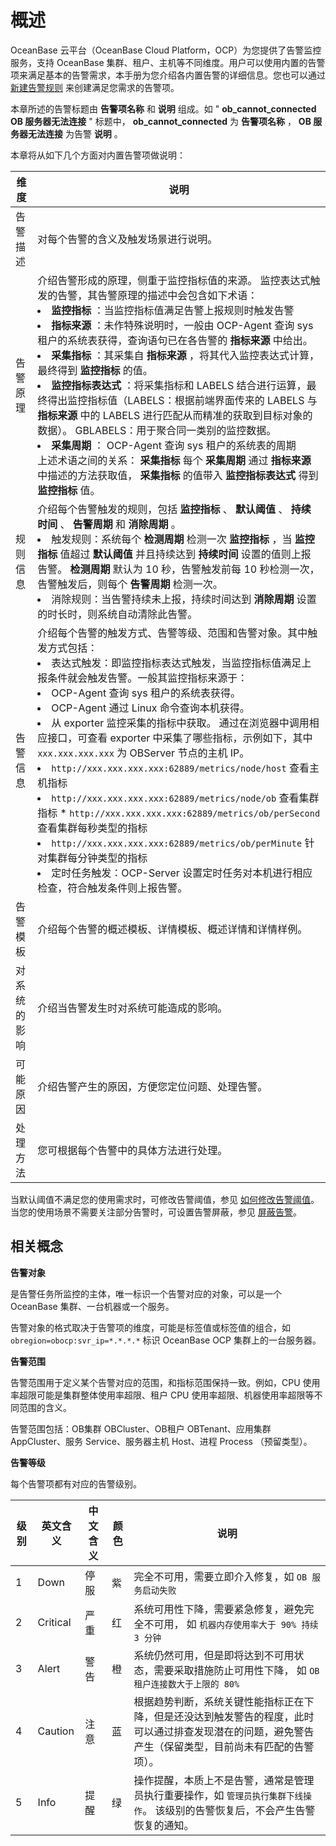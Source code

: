 概述
=======================

OceanBase 云平台（OceanBase Cloud Platform，OCP）为您提供了告警监控服务，支持 OceanBase 集群、租户、主机等不同维度。用户可以使用内置的告警项来满足基本的告警需求，本手册为您介绍各内置告警的详细信息。您也可以通过 [新建告警规则](../4.user-guide-2/9.alert-management/2.create-an-alarm-roles.md) 来创建满足您需求的告警项。

本章所述的告警标题由 **告警项名称** 和 **说明** 组成。如 " **ob_cannot_connected OB 服务器无法连接** " 标题中， **ob_cannot_connected** 为 **告警项名称** ， **OB 服务器无法连接** 为告警 **说明** 。

本章将从如下几个方面对内置告警项做说明：

|   维度   |    说明     |
|--------|---------|
| 告警描述   | 对每个告警的含义及触发场景进行说明。   |
| 告警原理   | 介绍告警形成的原理，侧重于监控指标值的来源。 监控表达式触发的告警，其告警原理的描述中会包含如下术语： <li> **监控指标** ：当监控指标值满足告警上报规则时触发告警   </li><li> **指标来源** ：未作特殊说明时，一般由 OCP-Agent 查询 sys 租户的系统表获得，查询语句已在各告警的 **指标来源** 中给出。   </li><li> **采集指标** ：其采集自 **指标来源** ，将其代入监控表达式计算，最终得到 **监控指标** 的值。   </li><li> **监控指标表达式** ：将采集指标和 LABELS 结合进行运算，最终得出监控指标值（LABELS：根据前端界面传来的 LABELS 与 **指标来源** 中的 LABELS 进行匹配从而精准的获取到目标对象的数据）。 GBLABELS：用于聚合同一类别的监控数据。   </li><li> **采集周期** ： OCP-Agent 查询 sys 租户的系统表的周期  </li>  上述术语之间的关系： **采集指标** 每个 **采集周期** 通过 **指标来源** 中描述的方法获取值， **采集指标** 的值带入 **监控指标表达式** 得到 **监控指标** 值。    |
| 规则信息   | 介绍每个告警触发的规则，包括 **监控指标** 、 **默认阈值** 、 **持续时间** 、 **告警周期** 和 **消除周期** 。 <li> 触发规则：系统每个 **检测周期** 检测一次 **监控指标** ，当 **监控指标** 值超过 **默认阈值** 并且持续达到 **持续时间** 设置的值则上报告警。 **检测周期** 默认为 10 秒，告警触发前每 10 秒检测一次，告警触发后，则每个 **告警周期** 检测一次。   </li><li> 消除规则：当告警持续未上报，持续时间达到 **消除周期** 设置的时长时，则系统自动清除此告警。 </li>   |
| 告警信息   | 介绍每个告警的触发方式、告警等级、范围和告警对象。其中触发方式包括： <li>表达式触发：即监控指标表达式触发，当监控指标值满足上报条件就会触发告警。一般其监控指标来源于： </li><li> OCP-Agent 查询 sys 租户的系统表获得。   </li><li> OCP-Agent 通过 Linux 命令查询本机获得。  </li> <li> 从 exporter 监控采集的指标中获取。 通过在浏览器中调用相应接口，可查看 exporter 中采集了哪些指标，示例如下，其中 `xxx.xxx.xxx.xxx` 为 OBServer 节点的主机 IP。</li> <li> `http://xxx.xxx.xxx.xxx:62889/metrics/node/host` 查看主机指标  </li><li> `http://xxx.xxx.xxx.xxx:62889/metrics/node/ob` 查看集群指标   * `http://xxx.xxx.xxx.xxx:62889/metrics/ob/perSecond` 查看集群每秒类型的指标   </li><li> `http://xxx.xxx.xxx.xxx:62889/metrics/ob/perMinute` 针对集群每分钟类型的指标      </li><li> 定时任务触发：OCP-Server 设置定时任务对本机进行相应检查，符合触发条件则上报告警。 </li>   |
| 告警模板   | 介绍每个告警的概述模板、详情模板、概述详情和详情样例。     |
| 对系统的影响 | 介绍当告警发生时对系统可能造成的影响。   |
| 可能原因   | 介绍告警产生的原因，方便您定位问题、处理告警。    |
| 处理方法   | 您可根据每个告警中的具体方法进行处理。    |

当默认阈值不满足您的使用需求时，可修改告警阈值，参见 [如何修改告警阈值](5.appendix/2.modify-alert-thresholds.md)。当您的使用场景不需要关注部分告警时，可设置告警屏蔽，参见 [屏蔽告警](../4.user-guide-2/9.alert-management/23.shielded-alert.md)。

**相关概念**
-----------------------------

**告警对象**

是告警任务所监控的主体，唯一标识一个告警对应的对象，可以是一个 OceanBase 集群、一台机器或一个服务。

告警对象的格式取决于告警项的维度，可能是标签值或标签值的组合，如 `obregion=obocp:svr_ip=*.*.*.*` 标识 OceanBase OCP 集群上的一台服务器。

**告警范围**

告警范围用于定义某个告警对应的范围，和指标范围保持一致。例如，CPU 使用率超限可能是集群整体使用率超限、租户 CPU 使用率超限、机器使用率超限等不同范围的含义。

告警范围包括：OB集群 OBCluster、OB租户 OBTenant、应用集群 AppCluster、服务 Service、服务器主机 Host、进程 Process （预留类型）。

**告警等级**

每个告警项都有对应的告警级别。

| **级别** | **英文含义** | **中文含义** | **颜色** |                                       **说明**                                       |
|--------|----------|----------|--------|------------------------------------------------------------------------------------|
| 1      | Down     | 停服       | 紫      | 完全不可用，需要立即介入修复，如  `OB 服务启动失败`                                       |
| 2      | Critical | 严重       | 红      | 系统可用性下降，需要紧急修复，避免完全不可用， 如  `机器内存使用率大于 90% 持续 3 分钟`                     |
| 3      | Alert    | 警告       | 橙      | 系统仍然可用，但是即将达到不可用状态，需要采取措施防止可用性下降， 如  `OB 租户连接数大于上限的 80%`             |
| 4      | Caution  | 注意       | 蓝      | 根据趋势判断，系统关键性能指标正在下降，但是还没达到触发警告的程度，此时可以通过排查发现潜在的问题，避免警告产生（保留类型，目前尚未有匹配的告警项）。        |
| 5      | Info     | 提醒       | 绿      | 操作提醒，本质上不是告警，通常是管理员执行重要操作，如  `管理员执行集群下线操作`。 该级别的告警恢复后，不会产生告警恢复的通知。 |

